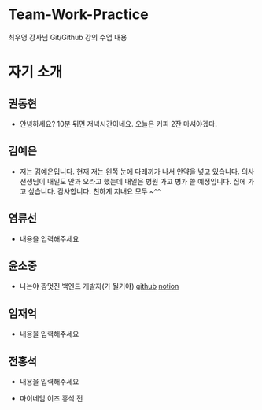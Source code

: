 # Team-Work-Practice
최우영 강사님 Git/Github 강의 수업 내용

# 자기 소개

## 권동현
- 안녕하세요? 10분 뒤면 저녁시간이네요. 오늘은 커피 2잔 마셔야겠다.

## 김예은
- 저는 김예은입니다. 현재 저는 왼쪽 눈에 다래끼가 나서 안약을 넣고 있습니다. 의사선생님이 내일도 안과 오라고 했는데 내일은 병원 가고 병가 쓸 예정입니다. 집에 가고 싶습니다. 감사합니다. 친하게 지내요 모두 ~^^

## 염류선
- 내용을 입력해주세요

## 윤소중
- 나는야 짱멋진 백엔드 개발자(가 될거야)
[github](https://www.github.com/devSojoong)
[notion](https://half-nurse-df7.notion.site/s-Quick-Menu-8e5d758fbcad4acbb1f1e8e28e328d59)

## 임재억
- 내용을 입력해주세요

## 전홍석
- 내용을 입력해주세요

* 마이네임 이즈 홍석 전
